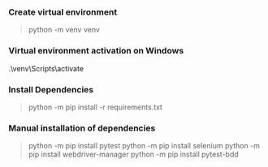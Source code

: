 ### Create virtual environment
> python -m venv venv 

### Virtual environment activation on Windows
.\venv\Scripts\activate

### Install Dependencies
> python -m pip install -r requirements.txt

### Manual installation of dependencies
> python -m pip install pytest
> python -m pip install selenium
> python -m pip install webdriver-manager
> python -m pip install pytest-bdd
